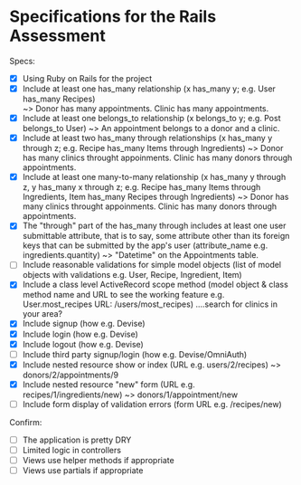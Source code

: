 # Specifications for the Rails Assessment

Specs:
- [x] Using Ruby on Rails for the project
- [x] Include at least one has_many relationship (x has_many y; e.g. User has_many Recipes)  
        ~> Donor has many appointments. Clinic has many appointments.
- [x] Include at least one belongs_to relationship (x belongs_to y; e.g. Post belongs_to User)
        ~> An appointment belongs to a donor and a clinic.
- [x] Include at least two has_many through relationships (x has_many y through z; e.g. Recipe has_many Items through Ingredients)
        ~> Donor has many clinics throught appoinments. Clinic has many donors through appointments. 
- [x] Include at least one many-to-many relationship (x has_many y through z, y has_many x through z; e.g. Recipe has_many Items through Ingredients, Item has_many Recipes through Ingredients)
        ~> Donor has many clinics throught appoinments. Clinic has many donors through appointments.
- [x] The "through" part of the has_many through includes at least one user submittable attribute, that is to say, some attribute other than its foreign keys that can be submitted by the app's user (attribute_name e.g. ingredients.quantity)
        ~> "Datetime" on the Appointments table.
- [ ] Include reasonable validations for simple model objects (list of model objects with validations e.g. User, Recipe, Ingredient, Item)
- [x] Include a class level ActiveRecord scope method (model object & class method name and URL to see the working feature e.g. User.most_recipes URL: /users/most_recipes)    ....search for clinics in your area?
- [x] Include signup (how e.g. Devise)
- [x] Include login (how e.g. Devise)
- [x] Include logout (how e.g. Devise)
- [ ] Include third party signup/login (how e.g. Devise/OmniAuth)
- [x] Include nested resource show or index (URL e.g. users/2/recipes)
        ~> donors/2/appointments/9
- [x] Include nested resource "new" form (URL e.g. recipes/1/ingredients/new)
        ~> donors/1/appointment/new
- [ ] Include form display of validation errors (form URL e.g. /recipes/new)

Confirm:
- [ ] The application is pretty DRY
- [ ] Limited logic in controllers
- [ ] Views use helper methods if appropriate
- [ ] Views use partials if appropriate